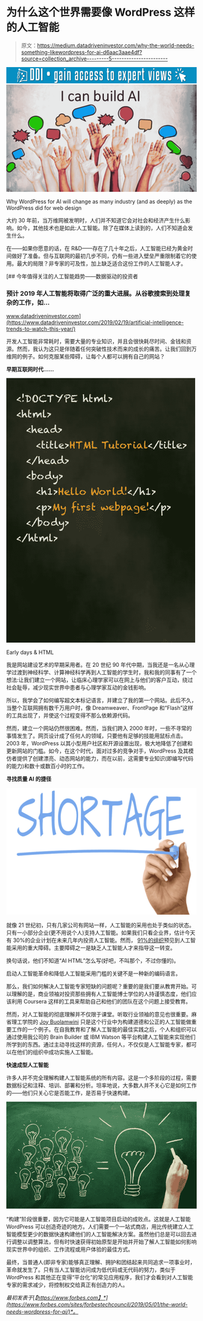 # 为什么这个世界需要像 WordPress 这样的人工智能

> 原文：<https://medium.datadriveninvestor.com/why-the-world-needs-something-likewordpress-for-ai-d6aac3aae4df?source=collection_archive---------5----------------------->

[![](img/dfeb5c3e6cdb0d6b5b0008ea9961865b.png)](http://www.track.datadriveninvestor.com/1B9E)![](img/64ca4e3c477bdb7de768cb3802dd49ae.png)

Why WordPress for AI will change as many industry (and as deeply) as the WordPress did for web design

大约 30 年前，当万维网被发明时，人们并不知道它会对社会和经济产生什么影响。如今，其他技术也是如此:人工智能。除了在媒体上读到的，人们不知道会发生什么。

在——如果你愿意的话，在 R&D——存在了几十年之后，人工智能已经为黄金时间做好了准备。但与互联网的最初几步不同，仍有一些进入壁垒严重限制着它的使用。最大的局限？非专家的可及性，加上缺乏适合这份工作的人工智能人才。

[](https://www.datadriveninvestor.com/2019/02/19/artificial-intelligence-trends-to-watch-this-year/) [## 今年值得关注的人工智能趋势——数据驱动的投资者

### 预计 2019 年人工智能将取得广泛的重大进展。从谷歌搜索到处理复杂的工作，如…

www.datadriveninvestor.com](https://www.datadriveninvestor.com/2019/02/19/artificial-intelligence-trends-to-watch-this-year/) 

开发人工智能非常耗时，需要大量的专业知识，并且会很快耗尽时间、金钱和资源。然而，我认为这只是伴随着任何突破性技术而来的成长的痛苦。让我们回到万维网的例子。如何克服某些障碍，让每个人都可以拥有自己的网站？

**早期互联网时代……**

![](img/fd13b626faf6b85edaaf57400345b873.png)

Early days & HTML

我是网站建设艺术的早期采用者。在 20 世纪 90 年代中期，当我还是一名从心理学过渡到神经科学、计算神经科学再到人工智能的学生时，我和我的同事有了一个想法:让我们建立一个网站，让临床心理学家可以在网上与他们的客户互动，绕过社会耻辱，减少现实世界中患者与心理学家互动的金钱影响。

所以，我学会了如何编写超文本标记语言，并建立了我的第一个网站。此后不久，当整个互联网拥有数千万用户时，像 Dreamweaver、FrontPage 和“Flash”这样的工具出现了，并使这个过程变得不那么依赖源代码。

然而，建立一个网站仍然很困难。然而，当我们跨入 2000 年时，一些不寻常的事情发生了。网页设计成了任何人的领域，只要他有足够的技能用鼠标点击。2003 年，WordPress 以其小型用户社区和开源设置出现，极大地降低了创建和更新网站的门槛。如今，在这个时代，面对过多的竞争对手，WordPress 及其模仿者提供了创建漂亮、动态网站的能力，而在以前，这需要专业知识(即编写代码的能力)和数十或数百小时的工作。

**寻找质量 AI 的捷径**

![](img/fddabb0ae8b6914cbe8ecfa7232325b3.png)

就像 21 世纪初，只有几家公司有网站一样，人工智能的采用也处于类似的状态。只有一小部分企业(更不用说个人)支持人工智能。如果我们只看企业界，估计今天有 30%的企业计划在未来几年内投资人工智能。然而， [91%的组织](http://assets.teradata.com/resourceCenter/downloads/AnalystReports/Teradata_Report_AI.pdf)预见到人工智能采用的重大障碍。主要障碍之一是缺乏人工智能人才来指导这一转变。

换句话说，他们不知道“AI HTML”怎么写(好吧，不叫那个，不过你懂的)。

启动人工智能革命和降低人工智能采用门槛的关键不是一种新的编码语言。

那么，我们如何解决人工智能专家短缺的问题呢？重要的是我们要从教育开始。可以理解的是，商业领袖对投资那些拥有人工智能博士学位的人持谨慎态度，他们应该利用 Coursera 这样的工具来帮助自己和他们的团队在这个问题上接受教育。

然而，对人工智能的彻底理解并不仅限于课堂。听取行业领袖的意见也很重要。麻省理工学院的 [Joy Buolamwini](https://www.ted.com/talks/joy_buolamwini_how_i_m_fighting_bias_in_algorithms?language=en) 只是这个行业中为构建道德和公正的人工智能做重要工作的一个例子。在自我教育和了解人工智能的最佳实践之后，个人和组织可以通过使用我公司的 Brain Builder 或 IBM Watson 等平台构建人工智能来实现他们所学到的东西。通过主动寻找这样的资源，任何人，不仅仅是人工智能专家，都可以在他们的组织中成功实施人工智能。

**快速成型人工智能**

许多人并不完全理解构建人工智能系统的所有内容。这是一个多阶段的过程，需要数据标记和注释、培训、部署和分析。坦率地说，大多数人并不关心它是如何工作的——他们只关心它是否能工作，是否易于快速构建。

![](img/7e77f86367dfae3fb6311b9abac01059.png)

“构建”阶段很重要，因为它可能是人工智能项目启动的成败点。这就是人工智能 WordPress 可以创造奇迹的地方。人们需要一个一站式商店，用比传统建立人工智能模型更少的数据快速构建他们的人工智能解决方案。虽然他们总是可以回去进行调整以调整算法，但有时快速获得初始原型是开始并开始了解人工智能如何影响现实世界中的组织、工作流程或用户体验的最佳方式。

最终，当普通人(即非专家)能够真正理解、拥护和团结起来共同追求一项事业时，革命就发生了。只有当人工智能访问成为低代码或无代码的努力，类似于 WordPress 和其他正在变得“平台化”的常见应用程序，我们才会看到对人工智能专家的需求减少，将控制权交给真正有创造力的人。

*最初发表于*[*【https://www.forbes.com】*](https://www.forbes.com/sites/forbestechcouncil/2019/05/01/the-world-needs-wordpress-for-ai/)*。*
